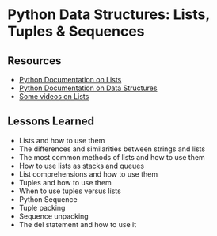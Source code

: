 # Python Data Structures: Lists, Tuples & Sequences

## Resources

- [Python Documentation on Lists](https://docs.python.org/3/tutorial/introduction.html#lists)
- [Python Documentation on Data Structures](https://docs.python.org/3/tutorial/datastructures.html)
- [Some videos on Lists](https://www.youtube.com/watch?v=A1HUzrvS-Pw)

## Lessons Learned

- Lists and how to use them
- The differences and similarities between strings and lists
- The most common methods of lists and how to use them
- How to use lists as stacks and queues
- List comprehensions and how to use them
- Tuples and how to use them
- When to use tuples versus lists
- Python Sequence
- Tuple packing
- Sequence unpacking
- The del statement and how to use it
